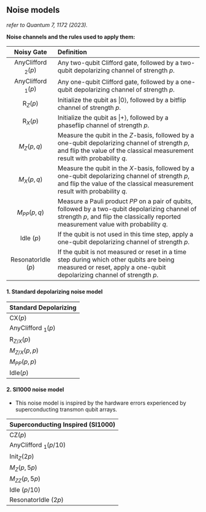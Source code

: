 ## Noise models

*refer to Quantum 7, 1172 (2023).*

**Noise channels and the rules used to apply them:**

| Noisy Gate | Definition |
| :---: | :--- |
| AnyClifford ${ }_2(p)$ | Any two-qubit Clifford gate, followed by a two-qubit depolarizing channel of strength $p$. |
| AnyClifford $_1(p)$ | Any one-qubit Clifford gate, followed by a one-qubit depolarizing channel of strength $p$. |
| $\mathrm{R}_Z(p)$ | Initialize the qubit as $\|0\rangle$, followed by a bitflip channel of strength $p$. |
| $\mathrm{R}_X(p)$ | Initialize the qubit as $\|+\rangle$, followed by a phaseflip channel of strength $p$. |
| $M_Z(p, q)$ | Measure the qubit in the $Z$-basis, followed by a one-qubit depolarizing channel of strength $p$, and flip the value of the classical measurement result with probability $q$. |
| $M_X(p, q)$ | Measure the qubit in the $X$-basis, followed by a one-qubit depolarizing channel of strength $p$, and flip the value of the classical measurement result with probability $q$. |
| $M_{P P}(p, q)$ | Measure a Pauli product $P P$ on a pair of qubits, followed by a two-qubit depolarizing channel of strength $p$, and flip the classically reported measurement value with probability $q$. |
| Idle $(p)$ | If the qubit is not used in this time step, apply a one-qubit depolarizing channel of strength $p$. |
| ResonatorIdle $(p)$ | If the qubit is not measured or reset in a time step during which other qubits are being measured or reset, apply a one-qubit depolarizing channel of strength $p$. |


#### 1. Standard depolarizing noise model

| Standard Depolarizing |
| :--- |
| $\text{CX}(p)$ |
| $\text{AnyClifford~}_1(p)$ |
| $\mathrm{R}_{Z / X}(p)$ | 
| $M_{Z / X}(p, p)$ |
| $M_{P P}(p, p)$ |
| $\text{Idle}(p)$ |

#### 2. SI1000 noise model
- This noise model is inspired by the hardware errors experienced by superconducting transmon qubit arrays.

| Superconducting Inspired (SI1000) |
| :--- |
| $\mathrm{CZ}(p)$ |
| AnyClifford $_1(p / 10)$ |
| $\text{Init}_Z(2 p)$ |
| $M_Z(p, 5 p)$ |
| $M_{Z Z}(p, 5 p)$ |
| Idle $(p / 10)$ |
| ResonatorIdle $(2 p)$ |
